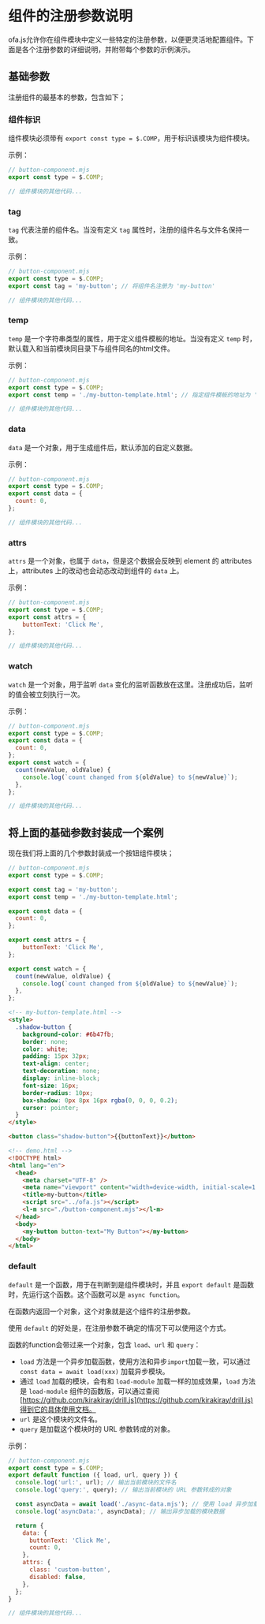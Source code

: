 # 组件的注册参数说明

ofa.js允许你在组件模块中定义一些特定的注册参数，以便更灵活地配置组件。下面是各个注册参数的详细说明，并附带每个参数的示例演示。

## 基础参数

注册组件的最基本的参数，包含如下；

### 组件标识

组件模块必须带有 `export const type = $.COMP`，用于标识该模块为组件模块。

示例：

```javascript
// button-component.mjs
export const type = $.COMP;

// 组件模块的其他代码...
```

### tag

`tag` 代表注册的组件名。当没有定义 `tag` 属性时，注册的组件名与文件名保持一致。

示例：

```javascript
// button-component.mjs
export const type = $.COMP;
export const tag = 'my-button'; // 将组件名注册为 'my-button'

// 组件模块的其他代码...
```

### temp

`temp` 是一个字符串类型的属性，用于定义组件模板的地址。当没有定义 `temp` 时，默认载入和当前模块同目录下与组件同名的html文件。

示例：

```javascript
// button-component.mjs
export const type = $.COMP;
export const temp = './my-button-template.html'; // 指定组件模板的地址为 './my-button-template.html'

// 组件模块的其他代码...
```

### data

`data` 是一个对象，用于生成组件后，默认添加的自定义数据。

示例：

```javascript
// button-component.mjs
export const type = $.COMP;
export const data = {
  count: 0,
};

// 组件模块的其他代码...
```

### attrs

`attrs` 是一个对象，也属于 `data`，但是这个数据会反映到 element 的 attributes 上，attributes 上的改动也会动态改动到组件的 `data` 上。

示例：

```javascript
// button-component.mjs
export const type = $.COMP;
export const attrs = {
    buttonText: 'Click Me',
};

// 组件模块的其他代码...
```

### watch

`watch` 是一个对象，用于监听 `data` 变化的监听函数放在这里。注册成功后，监听的值会被立刻执行一次。

示例：

```javascript
// button-component.mjs
export const type = $.COMP;
export const data = {
  count: 0,
};
export const watch = {
  count(newValue, oldValue) {
    console.log(`count changed from ${oldValue} to ${newValue}`);
  },
};

// 组件模块的其他代码...
```

## 将上面的基础参数封装成一个案例

现在我们将上面的几个参数封装成一个按钮组件模块；

```javascript
// button-component.mjs
export const type = $.COMP;

export const tag = 'my-button';
export const temp = './my-button-template.html';

export const data = {
  count: 0,
};

export const attrs = {
    buttonText: 'Click Me',
};

export const watch = {
  count(newValue, oldValue) {
    console.log(`count changed from ${oldValue} to ${newValue}`);
  },
};
```

```html
<!-- my-button-template.html -->
<style>
  .shadow-button {
    background-color: #6b47fb;
    border: none;
    color: white;
    padding: 15px 32px;
    text-align: center;
    text-decoration: none;
    display: inline-block;
    font-size: 16px;
    border-radius: 10px;
    box-shadow: 0px 8px 16px rgba(0, 0, 0, 0.2);
    cursor: pointer;
  }
</style>

<button class="shadow-button">{{buttonText}}</button>
```

```html
<!-- demo.html -->
<!DOCTYPE html>
<html lang="en">
  <head>
    <meta charset="UTF-8" />
    <meta name="viewport" content="width=device-width, initial-scale=1.0" />
    <title>my-button</title>
    <script src="../ofa.js"></script>
    <l-m src="./button-component.mjs"></l-m>
  </head>
  <body>
    <my-button button-text="My Button"></my-button>
  </body>
</html>

```

### default

`default` 是一个函数，用于在判断到是组件模块时，并且 `export default` 是函数时，先运行这个函数。这个函数可以是 `async function`。

在函数内返回一个对象，这个对象就是这个组件的注册参数。

使用 `default` 的好处是，在注册参数不确定的情况下可以使用这个方式。

函数的function会带过来一个对象，包含 `load`、`url` 和 `query`：

- `load` 方法是一个异步加载函数，使用方法和异步`import`加载一致，可以通过 `const data = await load(xxx)` 加载异步模块。
- 通过 `load` 加载的模块，会有和 `load-module` 加载一样的加成效果，`load` 方法是 `load-module` 组件的函数版，可以通过查阅[https://github.com/kirakiray/drill.js](https://github.com/kirakiray/drill.js)得到它的具体使用文档。
- `url` 是这个模块的文件名。
- `query` 是加载这个模块时的 URL 参数转成的对象。

示例：

```javascript
// button-component.mjs
export const type = $.COMP;
export default function ({ load, url, query }) {
  console.log('url:', url); // 输出当前模块的文件名
  console.log('query:', query); // 输出当前模块的 URL 参数转成的对象

  const asyncData = await load('./async-data.mjs'); // 使用 load 异步加载模块
  console.log('asyncData:', asyncData); // 输出异步加载的模块数据

  return {
    data: {
      buttonText: 'Click Me',
      count: 0,
    },
    attrs: {
      class: 'custom-button',
      disabled: false,
    },
  };
}

// 组件模块的其他代码...
```
